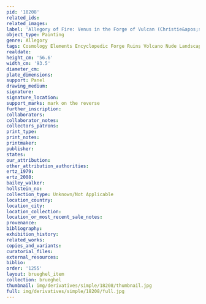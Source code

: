 ```yaml
---
pid: '18208'
related_ids: 
related_images: 
label: 'Allegory of Fire: Venus in the Forge of Vulcan (Christie&apos;s, Paris)'
object_type: Painting
genre: Allegory
tags: Cosmology Elements Encyclopedic Forge Ruins Volcano Nude Landscape Armor
realdate: 
height_cm: '56.6'
width_cm: '93.5'
diameter_cm: 
plate_dimensions: 
support: Panel
drawing_medium: 
signature: 
signature_location: 
support_marks: mark on the reverse
further_inscription: 
collaborators: 
collaborator_notes: 
collectors_patrons: 
print_type: 
print_notes: 
printmaker: 
publisher: 
states: 
our_attribution: 
other_attribution_authorities: 
ertz_1979: 
ertz_2008: 
bailey_walker: 
hollstein_no: 
collection_type: Unknown/Not Applicable
location_country: 
location_city: 
location_collection: 
location_or_most_recent_sale_notes: 
provenance: 
bibliography: 
exhibition_history: 
related_works: 
copies_and_variants: 
curatorial_files: 
external_resources: 
biblio: 
order: '1255'
layout: brueghel_item
collection: brueghel
thumbnail: img/derivatives/simple/18208/thumbnail.jpg
full: img/derivatives/simple/18208/full.jpg
---
```

